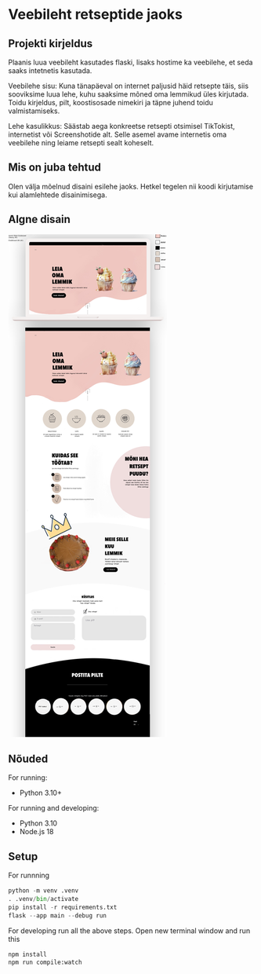 # Veebileht retseptide jaoks

## Projekti kirjeldus

Plaanis luua veebileht kasutades flaski, lisaks hostime ka veebilehe, et seda saaks intetnetis kasutada. 

Veebilehe sisu:
Kuna tänapäeval on internet paljusid häid retsepte täis, siis sooviksime luua lehe, kuhu saaksime mõned oma lemmikud üles kirjutada.
Toidu kirjeldus, pilt, koostisosade nimekiri ja täpne juhend toidu valmistamiseks.

Lehe kasulikkus:
Säästab aega konkreetse retsepti otsimisel TikTokist, internetist või Screenshotide alt. Selle asemel avame internetis oma veebilehe ning leiame retsepti sealt koheselt.

## Mis on juba tehtud

Olen välja mõelnud disaini esilehe jaoks. Hetkel tegelen nii koodi kirjutamise kui alamlehtede disainimisega. 

## Algne disain
![](/dokumentatsioon/disain.png)

## Nõuded

For running:
 - Python 3.10+

For running and developing:
 - Python 3.10
 - Node.js 18

## Setup

For runnning
```python
python -m venv .venv
. .venv/bin/activate
pip install -r requirements.txt
flask --app main --debug run
```

For developing run all the above steps. Open new terminal window and run this
```
npm install
npm run compile:watch
```